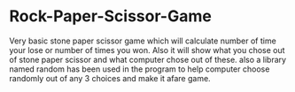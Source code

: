 # Rock-Paper-Scissor-Game
Very basic stone paper scissor game which will calculate number of time your lose or number of times you won.
Also it will show what you chose out of stone paper scissor and what computer chose out of these.
also a library named random has been used in the program to help computer choose randomly out of any 3 choices and make it afare game.

